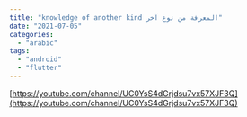 ```yaml
---
title: "knowledge of another kind المعرفة من نوع آخر"
date: "2021-07-05"
categories:
  - "arabic"
tags:
  - "android"
  - "flutter"
---
```


[https://youtube.com/channel/UC0YsS4dGrjdsu7vx57XJF3Q](https://youtube.com/channel/UC0YsS4dGrjdsu7vx57XJF3Q)
